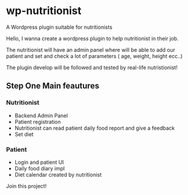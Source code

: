 # wp-nutritionist
A Wordpress plugin suitable for nutritionists

Hello, I wanna create a wordpress plugin to help nutritionist in their job. 

The nutritionist will have an admin panel where will be able to add our patient and set and check a lot of parameters ( age, weight, height ecc..)

The plugin develop will be followed and tested by real-life nutristionist!

## Step One Main feautures

### Nutritionist
- Backend Admin Panel
- Patient registration
- Nutritionist can read patient daily food report and give a feedback
- Set diet 

### Patient
- Login and patient UI
- Daily food diary impl
- Diet calendar created by nutritionist

Join this project!
